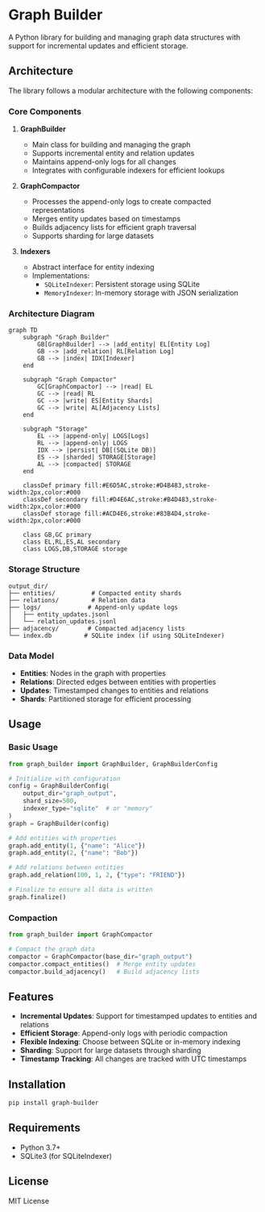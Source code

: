 # Graph Builder

A Python library for building and managing graph data structures with support for incremental updates and efficient storage.

## Architecture

The library follows a modular architecture with the following components:

### Core Components

1. **GraphBuilder**
   - Main class for building and managing the graph
   - Supports incremental entity and relation updates
   - Maintains append-only logs for all changes
   - Integrates with configurable indexers for efficient lookups

2. **GraphCompactor**
   - Processes the append-only logs to create compacted representations
   - Merges entity updates based on timestamps
   - Builds adjacency lists for efficient graph traversal
   - Supports sharding for large datasets

3. **Indexers**
   - Abstract interface for entity indexing
   - Implementations:
     - `SQLiteIndexer`: Persistent storage using SQLite
     - `MemoryIndexer`: In-memory storage with JSON serialization

### Architecture Diagram

```mermaid
graph TD
    subgraph "Graph Builder"
        GB[GraphBuilder] --> |add_entity| EL[Entity Log]
        GB --> |add_relation| RL[Relation Log]
        GB --> |index| IDX[Indexer]
    end

    subgraph "Graph Compactor"
        GC[GraphCompactor] --> |read| EL
        GC --> |read| RL
        GC --> |write| ES[Entity Shards]
        GC --> |write| AL[Adjacency Lists]
    end

    subgraph "Storage"
        EL --> |append-only| LOGS[Logs]
        RL --> |append-only| LOGS
        IDX --> |persist| DB[(SQLite DB)]
        ES --> |sharded| STORAGE[Storage]
        AL --> |compacted| STORAGE
    end

    classDef primary fill:#E6D5AC,stroke:#D4B483,stroke-width:2px,color:#000
    classDef secondary fill:#D4E6AC,stroke:#B4D483,stroke-width:2px,color:#000
    classDef storage fill:#ACD4E6,stroke:#83B4D4,stroke-width:2px,color:#000

    class GB,GC primary
    class EL,RL,ES,AL secondary
    class LOGS,DB,STORAGE storage
```

### Storage Structure

```
output_dir/
├── entities/          # Compacted entity shards
├── relations/         # Relation data
├── logs/             # Append-only update logs
│   ├── entity_updates.jsonl
│   └── relation_updates.jsonl
├── adjacency/        # Compacted adjacency lists
└── index.db         # SQLite index (if using SQLiteIndexer)
```

### Data Model

- **Entities**: Nodes in the graph with properties
- **Relations**: Directed edges between entities with properties
- **Updates**: Timestamped changes to entities and relations
- **Shards**: Partitioned storage for efficient processing

## Usage

### Basic Usage

```python
from graph_builder import GraphBuilder, GraphBuilderConfig

# Initialize with configuration
config = GraphBuilderConfig(
    output_dir="graph_output",
    shard_size=500,
    indexer_type="sqlite"  # or "memory"
)
graph = GraphBuilder(config)

# Add entities with properties
graph.add_entity(1, {"name": "Alice"})
graph.add_entity(2, {"name": "Bob"})

# Add relations between entities
graph.add_relation(100, 1, 2, {"type": "FRIEND"})

# Finalize to ensure all data is written
graph.finalize()
```

### Compaction

```python
from graph_builder import GraphCompactor

# Compact the graph data
compactor = GraphCompactor(base_dir="graph_output")
compactor.compact_entities()  # Merge entity updates
compactor.build_adjacency()   # Build adjacency lists
```

## Features

- **Incremental Updates**: Support for timestamped updates to entities and relations
- **Efficient Storage**: Append-only logs with periodic compaction
- **Flexible Indexing**: Choose between SQLite or in-memory indexing
- **Sharding**: Support for large datasets through sharding
- **Timestamp Tracking**: All changes are tracked with UTC timestamps

## Installation

```bash
pip install graph-builder
```

## Requirements

- Python 3.7+
- SQLite3 (for SQLiteIndexer)

## License

MIT License
